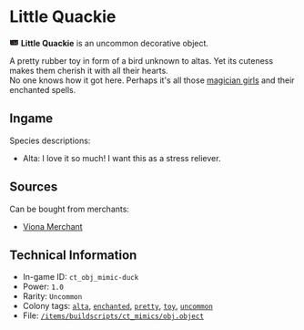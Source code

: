 # Little Quackie

<img src="https://raw.githubusercontent.com/Ceterai/Enternia/main/objects/alta/eds/decorative/table/icon.png" alt="Little Quackie icon" loading="lazy" height=16px width="auto" /> **Little Quackie** is an uncommon decorative object.

A pretty rubber toy in form of a bird unknown to altas. Yet its cuteness makes them cherish it with all their hearts.  
No one knows how it got here. Perhaps it's all those [magician girls](https://ceterai.github.io/MyEnternia/Wiki/magiciangirls) and their enchanted spells.

## Ingame

Species descriptions:

- Alta: I love it so much! I want this as a stress reliever.

## Sources

Can be bought from merchants:

- [Viona Merchant](https://ceterai.github.io/MyEnternia/Wiki/VionaMerchant)

## Technical Information

- In-game ID: `ct_obj_mimic-duck`
- Power: `1.0`
- Rarity: `Uncommon`
- Colony tags: [`alta`](https://ceterai.github.io/MyEnternia/Wiki/Tags/Alta), [`enchanted`](https://ceterai.github.io/MyEnternia/Wiki/Tags/Enchanted), [`pretty`](https://ceterai.github.io/MyEnternia/Wiki/Tags/Pretty), [`toy`](https://ceterai.github.io/MyEnternia/Wiki/Tags/Toy), [`uncommon`](https://ceterai.github.io/MyEnternia/Wiki/Tags/Uncommon)
- File: [`/items/buildscripts/ct_mimics/obj.object`](https://github.com/Ceterai/Enternia/blob/main/items/buildscripts/ct_mimics/obj.object)
